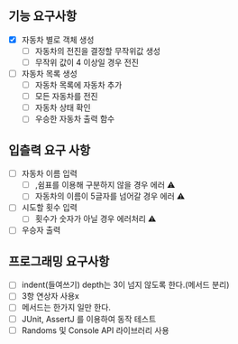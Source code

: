 ## 기능 요구사항
-[x] 자동차 별로 객체 생성
  -[ ] 자동차의 전진을 결정할 무작위값 생성
  -[ ] 무작위 값이 4 이상일 경우 전진
- [ ] 자동차 목록 생성
  -[ ] 자동차 목록에 자동차 추가
  -[ ] 모든 자동차를 전진
  -[ ] 자동차 상태 확인
  -[ ] 우승한 자동차 출력 함수

## 입츨력 요구 사항
-[ ] 자동차 이름 입력
  -[ ] ,쉼표를 이용해 구분하지 않을 경우 에러 ⚠️
  -[ ] 자동차의 이름이 5글자를 넘어갈 경우 에러 ⚠️
-[ ] 시도할 횟수 입력
  -[ ] 횟수가 숫자가 아닐 경우 에러처리 ⚠️
-[ ] 우승자 출력

## 프로그래밍 요구사항
-[ ] indent(들여쓰기) depth는 3이 넘지 않도록 한다.(메서드 분리)
-[ ] 3항 연상자 사용x
-[ ] 메서드는 한가지 일만 한다.
-[ ] JUnit, AssertJ 를 이용하여 동작 테스트
-[ ] Randoms 및 Console API 라이브러리 사용
